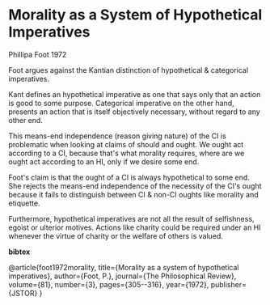 Morality as a System of Hypothetical Imperatives
===========

Phillipa Foot 1972

Foot argues against the Kantian distinction of hypothetical & categorical imperatives.

Kant defines an hypothetical imperative as one that says only that an action is good to some purpose.  Categorical imperative on the other hand, presents an action that is itself objectively necessary, without regard to any other end.

This means-end independence (reason giving nature) of the CI is problematic when looking at claims of should and ought.  We ought act according to a CI, because that's what morality requires, where are we ought act according to an HI, only if we desire some end.

Foot's claim is that the ought of a CI is always hypothetical to some end.  She rejects the means-end independence of the necessity of the CI's ought because it fails to distinguish between CI & non-CI oughts like morality and etiquette.

Furthermore, hypothetical imperatives are not all the result of selfishness, egoist or ulterior motives.  Actions like charity could be required under an HI whenever the virtue of charity or the welfare of others is valued.



**bibtex**

  @article{foot1972morality,
    title={Morality as a system of hypothetical imperatives},
    author={Foot, P.},
    journal={The Philosophical Review},
    volume={81},
    number={3},
    pages={305--316},
    year={1972},
    publisher={JSTOR}
  }